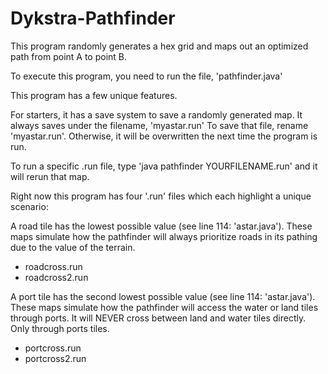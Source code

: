 # Dykstra-Pathfinder
This program randomly generates a hex grid and maps out an optimized path from point A to point B.

To execute this program, you need to run the file, 'pathfinder.java'

This program has a few unique features.

For starters, it has a save system to save a randomly generated map. It always saves under the filename, 'myastar.run'
To save that file, rename 'myastar.run'. Otherwise, it will be overwritten the next time the program is run.

To run a specific .run file, type 'java pathfinder YOURFILENAME.run' and it will rerun that map.

Right now this program has four '.run' files which each highlight a unique scenario:
 
 A road tile has the lowest possible value (see line 114: 'astar.java'). These maps simulate how the pathfinder will always
 prioritize roads in its pathing due to the value of the terrain.
 - roadcross.run  
 - roadcross2.run 
 
 A port tile has the second lowest possible value (see line 114: 'astar.java'). These maps simulate how the pathfinder will
 access the water or land tiles through ports. It will NEVER cross between land and water tiles directly.
 Only through ports tiles.
 - portcross.run   
 - portcross2.run  
